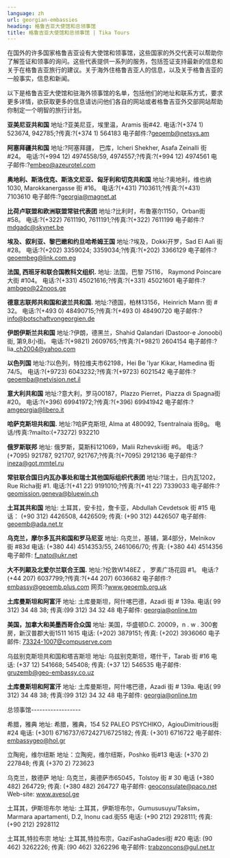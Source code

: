 ```yaml
---
language: zh
url: georgian-embassies
heading: 格鲁吉亚大使馆和总领事馆
title: 格鲁吉亚大使馆和总领事馆 | Tika Tours
---
```

<div class="row content-row"><!-- 897 (1)-->
<div class="col-xs-12 col-sm-6 col-md-6"><!-- 1241 -->

在国外的许多国家格鲁吉亚设有大使馆和领事馆，这些国家的外交代表可以帮助你了解签证和领事的询问。这些代表提供一系列的服务，包括签证支持最新的信息和关于在格鲁吉亚旅行的建议。关于海外住格鲁吉亚人的信息，以及关于格鲁吉亚的一般事实，信息和新闻。</div>

<div class="col-xs-12 col-sm-6 col-md-6"><!-- 1242 -->

以下是格鲁吉亚大使馆和驻海外领事馆的名单，包括他们的地址和联系方式，要求更多详情，欲获取更多的信息请访问他们各自的网站或者格鲁吉亚外交部网站帮助你制定一个明智的旅行计划。</div>

</div>

<div class="row content-row"><!-- 898 (2)-->
<div class="col-xs-12"><!-- 1243 ?

格鲁吉亚大使馆-------

</div>

</div>

<div class="row content-row"><!-- 899 (3)-->
<div class="col-xs-12 col-sm-6 col-md-6"><!-- 1244 -->

**亚美尼亚共和国**
地址:?亚美尼亚，埃里温，Aramis 街#42.
电话:?(+374 1) 523674, 942785;?传真:?(+374 1) 564183
电子邮件:?geoemb@netsys.am


**阿塞拜疆共和国**
地址:?阿塞拜疆， 巴库，Icheri Shekher, Asafa Zeinalli 街 #24。
电话:?(+994 12) 4974558/59, 4974557;?传真:?(+994 12) 4974561
电子邮件:?embeo@azeurotel.com


**奥地利、斯洛伐克、斯洛文尼亚、匈牙利和切克共和国**
地址:?奥地利，维也纳1030, Marokkanergasse 街 #16。
电话:?(+431) 7103611;?传真:?(+431) 7103610
电子邮件:?georgia@magnet.at


**比荷卢联盟和欧洲联盟常驻代表团**
地址:?比利时，布鲁塞尔1150，Orban街 #58。 
电话:?(+322) 7611190, 7611191;?传真:?(+322) 7611199
电子邮件:?mdgadc@skynet.be


**埃及、叙利亚、黎巴嫩和约旦哈希姆王国**
地址:?埃及，Dokki开罗，Sad El Aali 街 #28。
电话:?(+202) 3359024; 3359034;?传真:?(+202) 3366129
电子邮件:?geoembeg@link.com.eg


**法国, 西班牙和联合国教科文组织.**
地址: 法国，巴黎 75116， Raymond Poincare大街 #104。
电话:?(+331) 45021616;?传真:?(+331) 45021601
电子邮件:?ambgeo@22noos.ge


**德意志联邦共和国和波兰共和国.**
地址:?德国，柏林13156，Heinrich Mann 街 # 32。
电话:?(+493 0) 48490715;?传真:?(+493 0) 48490720
电子邮件:?info@botschaftvongeorgien.de


**伊朗伊斯兰共和国**
地址:?伊朗，德黑兰，Shahid Qalandari (Dastoor\-e Jonoobi) 街, 第9,8小街。 
电话:?(+9821) 2609765;?传真:?(+9821) 2604154
电子邮件:?lia\_ch2004@yahoo.com


**以色列国**
地址:?以色列，特拉维夫市62198，Hei Be 'Iyar Kikar, Hamedina 街74/5。
电话:?(+9723) 6043232;?传真:?(+9723) 6021542
电子邮件:?geoemba@netvision.net.il


**意大利共和国**
地址:?意大利，罗马00187，Plazzo Pierret，Piazza di Spagna街 #20。
电话:?(+396) 69941972;?传真:?(+396) 69941942
电子邮件:?amgeorgia@libero.it

</div>

<div class="col-xs-12 col-sm-6 col-md-6"><!-- 1245 -->

**哈萨克斯坦共和国.**
地址:?哈萨克斯坦, Alma at 480092, Tsentralnaia 街8g。
电话/传真:?mailto:(+73272) 932210


**俄罗斯联邦**
地址: 俄罗斯，莫斯科121069，Malii Rzhevskii街 #6。
电话:?(+7095) 921787, 921707, 921767;?传真:?(+7095) 2912136
电子邮件:?ineza@got.mmtel.ru


**常驻联合国日内瓦办事处和瑞士其他国际组织代表团**
地址:?瑞士，日内瓦1202， Rue Richa街 #1.
电话:?(+41 22) 9191010;?传真:?(+41 22) 7339033
电子邮件:?geomission.geneva@bluewin.ch


**土耳其共和国**
地址: 土耳其，安卡拉，詹卡亚，Abdullah Cevdetsok 街 #15
电话： (+90 312) 4426508, 4426509; 传真: (+90 312) 4426507
电子邮件: geoemb@ada.net.tr

**乌克兰，摩尔多瓦共和国和罗马尼亚**
地址: 乌克兰，基辅，第4部分，Melnikov 街 #83d 
电话: (+380 44) 4514353/55, 2461066/70; 传真: (+380 44) 4514356
电子邮件: f_nato@ukr.net

**大不列颠及北爱尔兰联合王国.**
地址:?伦敦W148EZ ， 罗素广场花园 #1。
电话:?(+44 207) 6037799;?传真:?(+44 207) 6036682
电子邮件:?embassy@geoemb.plus.com
网页:?www.geoemb.org.uk


**土库曼斯坦和阿富汗**
地址: 土库曼斯坦，阿什喀巴德，Azadi 街 # 139a.
电话( 99 312) 34 48 38; 传真:(99 312) 34 32 48
电子邮件: georgia@online.tm


**美国，加拿大和美墨西哥合众国**
地址: 美国，华盛顿D.C. 20009，n . w . 300套房，新汉普郡大街1511 1615 
电话: (+202) 3879151; 传真: (+202) 3936060
电子邮件: 73324-1007@compuserve.com


乌兹别克斯坦共和国和塔吉斯坦
地址: 乌兹别克斯坦，塔什干，Tarab 街 #16 
电话: (+37 12) 541668; 545408; 传真: (+37 12) 546535
电子邮件: gruzemb@geo-embassy.co.uz



**土库曼斯坦和阿富汗**
地址: 土库曼斯坦，阿什喀巴德，Azadi 街 # 139a.
电话( 99 312) 34 48 38; 传真:(99 312) 34 32 48
电子邮件: georgia@online.tm

</div>

</div>

<div class="row content-row"><!-- 900 (4)-->
<div class="col-xs-12"><!-- 1246 -->

总领事馆------------------

</div>

</div>

<div class="row content-row"><!-- 901 (5)-->
<div class="col-xs-12 col-sm-6 col-md-6"><!-- 1247 -->

希腊，雅典
地址: 希腊，雅典，154 52 PALEO PSYCHIKO，AgiouDimitrious街 #24
电话: (+301) 6716737/6724271/6725182; 传真: (+301) 6716722
电子邮件: embassygeo@hol.gr

立陶宛，维尔纽斯
地址：立陶宛，维尔纽斯，Poshko 街#13
电话: (+370 2) 227848; 传真 (+370 2) 723623


乌克兰，敖德萨
地址: 乌克兰，奥德萨市65045，Tolstoy 街 # 30 
电话 (+380 482) 264729; 传真: (+380 482) 264727
电子邮件: geoconsulate@paco.net Web-site: www.avesol.ge
</div>

<div class="col-xs-12 col-sm-6 col-md-6"><!-- 1248 -->

土耳其，伊斯坦布尔
地址: 土耳其，伊斯坦布尔，Gumususuyu/Taksim，Marmara apartamenti, D.2,  Inonu cad.街55
电话: (+90 212) 2928111; 传真: (+90 212) 2928112


土耳其,特拉布宗
地址: 土耳其,特拉布宗，GaziFashaGadesi街 #20 
电话: (90 462) 3262226; 传真: (90 462) 3262296
电子邮件: trabzoncons@gul.net.tr




</div>

</div>


